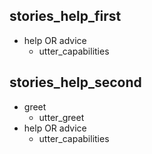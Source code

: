 ## stories_help_first
* help OR advice
    - utter_capabilities

## stories_help_second
* greet
    - utter_greet
* help OR advice
    - utter_capabilities

